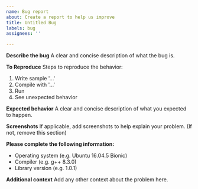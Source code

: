 ```yaml
---
name: Bug report
about: Create a report to help us improve
title: Untitled Bug
labels: bug
assignees: ''

---
```


**Describe the bug**
A clear and concise description of what the bug is.

**To Reproduce**
Steps to reproduce the behavior:
1. Write sample '...'
2. Compile with '...'
3. Run
4. See unexpected behavior

**Expected behavior**
A clear and concise description of what you expected to happen.

**Screenshots**
If applicable, add screenshots to help explain your problem. (If not, remove this section)

**Please complete the following information:**
- Operating system (e.g. Ubuntu 16.04.5 Bionic)
- Compiler (e.g. g++ 8.3.0)
- Library version (e.g. 1.0.1)

**Additional context**
Add any other context about the problem here.
